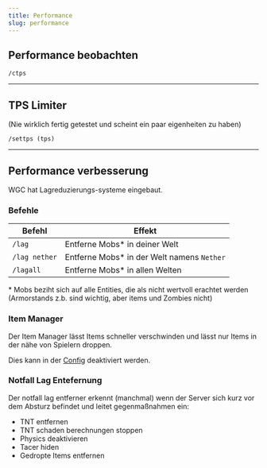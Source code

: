 ```yaml
---
title: Performance
slug: performance
---
```


## Performance beobachten

`/ctps`

---

## TPS Limiter

(Nie wirklich fertig getestet und scheint ein paar eigenheiten zu haben)

`/settps (tps)`

---

## Performance verbesserung

WGC hat Lagreduzierungs-systeme eingebaut.

### Befehle

Befehl        | Effekt
------------- | ------
`/lag`        | Entferne Mobs\* in deiner Welt
`/lag nether` | Entferne Mobs\* in der Welt namens `Nether`
`/lagall`     | Entferne Mobs\* in allen Welten


\* Mobs beziht sich auf alle Entities, die als nicht wertvoll erachtet werden (Armorstands z.b. sind wichtig, aber items und Zombies nicht)

### Item Manager

Der Item Manager lässt Items schneller verschwinden und lässt nur Items in der nähe von Spielern droppen.

Dies kann in der [Config](#config) deaktiviert werden.

### Notfall Lag Entefernung

Der notfall lag entferner erkennt (manchmal) wenn der Server sich kurz vor dem Absturz befindet und leitet
gegenmaßnahmen ein:
- TNT entfernen
- TNT schaden berechnungen stoppen
- Physics deaktivieren
- Tacer hiden
- Gedropte Items entfernen

